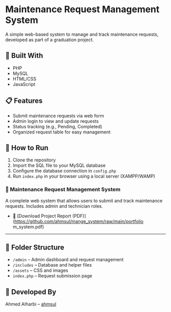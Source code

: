 # Maintenance Request Management System

A simple web-based system to manage and track maintenance requests, developed as part of a graduation project.

## 🔧 Built With
- PHP
- MySQL
- HTML/CSS
- JavaScript

## 📋 Features
- Submit maintenance requests via web form
- Admin login to view and update requests
- Status tracking (e.g., Pending, Completed)
- Organized request table for easy management

## 🚀 How to Run
1. Clone the repository
2. Import the SQL file to your MySQL database
3. Configure the database connection in `config.php`
4. Run `index.php` in your browser using a local server (XAMPP/WAMP)

### 🔧 Maintenance Request Management System
A complete web system that allows users to submit and track maintenance requests. Includes admin and technician roles.
- 📄 [Download Project Report (PDF)](https://github.com/ahmsul/mange_system/raw/main/portfolio m_system.pdf)
---
## 📂 Folder Structure
- `/admin` – Admin dashboard and request management
- `/includes` – Database and helper files
- `/assets` – CSS and images
- `index.php` – Request submission page

## 👤 Developed By
Ahmed Alharbi – [ahmsul](https://github.com/ahmsul)

